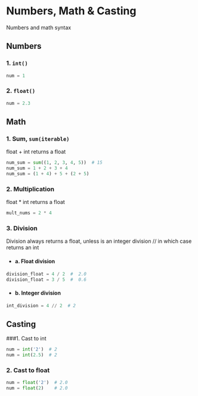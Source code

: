 # Numbers, Math & Casting

Numbers and math syntax

## Numbers
### 1. ``int()``
```python
num = 1
```

### 2. ``float()``
`````python
num = 2.3
`````

## Math
### 1. Sum, ``sum(iterable)``
float + int returns a float
`````python
num_sum = sum((1, 2, 3, 4, 5))  # 15
num_sum = 1 + 2 + 3 + 4
num_sum = (1 + 4) + 5 + (2 + 5)
`````

### 2. Multiplication
float * int returns a float
`````python
mult_nums = 2 * 4
`````

### 3. Division
Division always returns a float, 
unless is an integer division // in which case returns an int
* #### a. Float division
`````python
division_float = 4 / 2  #  2.0
division_float = 3 / 5  #  0.6
`````

* #### b. Integer division
`````python
int_division = 4 // 2  # 2
`````

## Casting
###1. Cast to int
`````python
num = int('2')  # 2
num = int(2.5)  # 2
`````

### 2. Cast to float 
````python
num = float('2')  # 2.0
num = float(2)    # 2.0
````